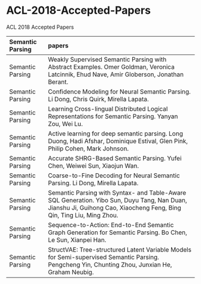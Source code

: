 # ACL-2018-Accepted-Papers
ACL 2018 Accepted Papers

|Semantic Parsing|papers|
|:-|:-|
|Semantic Parsing|Weakly Supervised Semantic Parsing with Abstract Examples. Omer Goldman, Veronica Latcinnik, Ehud Nave, Amir Globerson, Jonathan Berant.|
|Semantic Parsing|Confidence Modeling for Neural Semantic Parsing. Li Dong, Chris Quirk, Mirella Lapata.|
|Semantic Parsing|Learning Cross-lingual Distributed Logical Representations for Semantic Parsing. Yanyan Zou, Wei Lu.|
|Semantic Parsing|Active learning for deep semantic parsing. Long Duong, Hadi Afshar, Dominique Estival, Glen Pink, Philip Cohen, Mark Johnson.|
|Semantic Parsing|Accurate SHRG-Based Semantic Parsing. Yufei Chen, Weiwei Sun, Xiaojun Wan.|
|Semantic Parsing|Coarse-to-Fine Decoding for Neural Semantic Parsing. Li Dong, Mirella Lapata.|
|Semantic Parsing|Semantic Parsing with Syntax- and Table-Aware SQL Generation. Yibo Sun, Duyu Tang, Nan Duan, Jianshu Ji, Guihong Cao, Xiaocheng Feng, Bing Qin, Ting Liu, Ming Zhou.|
|Semantic Parsing|Sequence-to-Action: End-to-End Semantic Graph Generation for Semantic Parsing. Bo Chen, Le Sun, Xianpei Han.|
|Semantic Parsing|StructVAE: Tree-structured Latent Variable Models for Semi-supervised Semantic Parsing. Pengcheng Yin, Chunting Zhou, Junxian He, Graham Neubig.|
    

